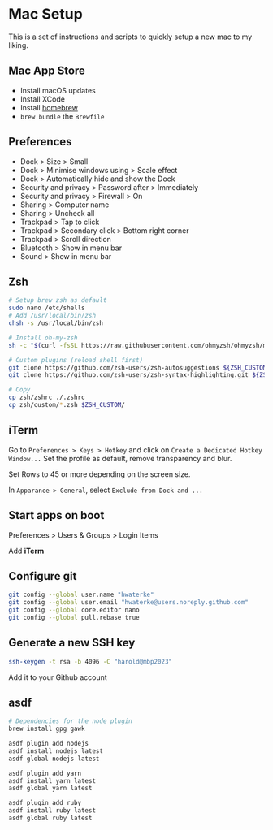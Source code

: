 # Mac Setup

This is a set of instructions and scripts to quickly setup a new mac to my liking.

## Mac App Store

- Install macOS updates
- Install XCode
- Install [homebrew](https://brew.sh)
- `brew bundle` the `Brewfile`

## Preferences

- Dock > Size > Small
- Dock > Minimise windows using > Scale effect
- Dock > Automatically hide and show the Dock
- Security and privacy > Password after > Immediately
- Security and privacy > Firewall > On
- Sharing > Computer name
- Sharing > Uncheck all
- Trackpad > Tap to click
- Trackpad > Secondary click > Bottom right corner
- Trackpad > Scroll direction
- Bluetooth > Show in menu bar
- Sound > Show in menu bar

## Zsh

```bash
# Setup brew zsh as default
sudo nano /etc/shells
# Add /usr/local/bin/zsh
chsh -s /usr/local/bin/zsh

# Install oh-my-zsh
sh -c "$(curl -fsSL https://raw.githubusercontent.com/ohmyzsh/ohmyzsh/master/tools/install.sh)"

# Custom plugins (reload shell first)
git clone https://github.com/zsh-users/zsh-autosuggestions ${ZSH_CUSTOM:-~/.oh-my-zsh/custom}/plugins/zsh-autosuggestions
git clone https://github.com/zsh-users/zsh-syntax-highlighting.git ${ZSH_CUSTOM:-~/.oh-my-zsh/custom}/plugins/zsh-syntax-highlighting

# Copy
cp zsh/zshrc ./.zshrc
cp zsh/custom/*.zsh $ZSH_CUSTOM/
```

## iTerm

Go to `Preferences > Keys > Hotkey` and click on `Create a Dedicated Hotkey Window...`
Set the profile as default, remove transparency and blur.

Set Rows to 45 or more depending on the screen size.

In `Apparance > General`, select `Exclude from Dock and ...`

## Start apps on boot

Preferences > Users & Groups > Login Items

Add **iTerm**

## Configure git

```bash
git config --global user.name "hwaterke"
git config --global user.email "hwaterke@users.noreply.github.com"
git config --global core.editor nano
git config --global pull.rebase true
```

## Generate a new SSH key

```bash
ssh-keygen -t rsa -b 4096 -C "harold@mbp2023"
```

Add it to your Github account

## asdf

```bash
# Dependencies for the node plugin
brew install gpg gawk

asdf plugin add nodejs
asdf install nodejs latest
asdf global nodejs latest

asdf plugin add yarn
asdf install yarn latest
asdf global yarn latest

asdf plugin add ruby
asdf install ruby latest
asdf global ruby latest
```
